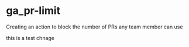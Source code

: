 # ga_pr-limit
Creating an action to block the number of PRs any team member can use

this is a test chnage
